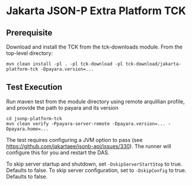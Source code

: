 # Jakarta JSON-P Extra Platform TCK

## Prerequisite
Download and install the TCK from the tck-downloads module. From the top-level directory:

`mvn clean install -pl . -pl tck-download -pl tck-download/jakarta-platform-tck -Dpayara.version=...`

## Test Execution

Run maven test from the module directory using remote arquillian profile, and provide the path to payara and its version

```
cd jsonp-platform-tck
mvn clean verify -Ppayara-server-remote -Dpayara.version=... -Dpayara.home=...
```

The test requires configuring a JVM option to pass (see https://github.com/jakartaee/jsonb-api/issues/330).
The runner will configure this for you and restart the DAS.

To skip server startup and shutdown, set `-DskipServerStartStop` to true. Defaults to false.
To skip server configuration, set to `-DskipConfig` to true. Defaults to false.
